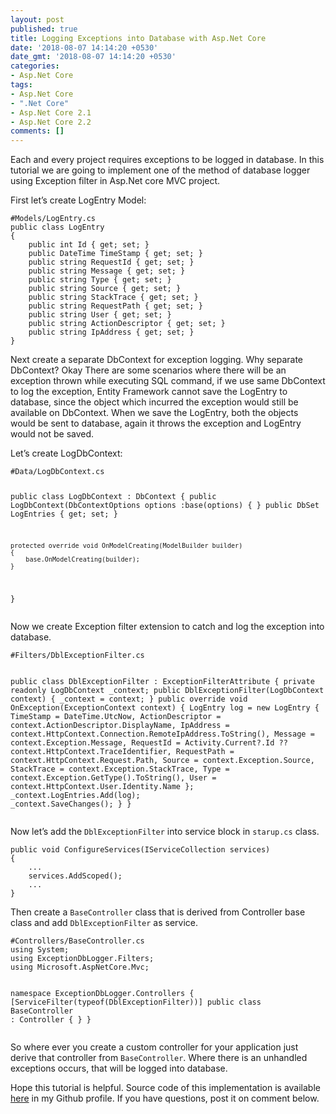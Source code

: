```yaml
---
layout: post
published: true
title: Logging Exceptions into Database with Asp.Net Core
date: '2018-08-07 14:14:20 +0530'
date_gmt: '2018-08-07 14:14:20 +0530'
categories:
- Asp.Net Core
tags:
- Asp.Net Core
- ".Net Core"
- Asp.Net Core 2.1
- Asp.Net Core 2.2
comments: []
---
```

<p><!-- wp:paragraph --></p>
<p>Each and every project requires exceptions to be logged in database. In this tutorial we are going to implement one of the method of database logger using Exception filter in Asp.Net core MVC project.</p>
<p><!-- /wp:paragraph --></p>
<p><!-- wp:paragraph --></p>
<p>First let&rsquo;s create LogEntry Model:</p>
<p><!-- /wp:paragraph --></p>
<p><!-- wp:code --></p>
<pre class="wp-block-code"><code>#Models/LogEntry.cs
public class LogEntry
{
    public int Id { get; set; }
    public DateTime TimeStamp { get; set; }
    public string RequestId { get; set; }
    public string Message { get; set; }
    public string Type { get; set; }
    public string Source { get; set; }
    public string StackTrace { get; set; }
    public string RequestPath { get; set; }
    public string User { get; set; }
    public string ActionDescriptor { get; set; }
    public string IpAddress { get; set; }
}</code></pre>
<p><!-- /wp:code --></p>
<p><!-- wp:paragraph --></p>
<p>Next create a separate DbContext for exception logging. Why separate DbContext? Okay There are some scenarios where there will be an exception thrown while executing SQL command, if we use same DbContext to log the exception, Entity Framework cannot save the LogEntry to database, since the object which incurred the exception would still be available on DbContext. When we save the LogEntry, both the objects would be sent to database, again it throws the exception and LogEntry would not be saved.</p>
<p><!-- /wp:paragraph --></p>
<p><!-- wp:paragraph --></p>
<p>Let&rsquo;s create LogDbContext:</p>
<p><!-- /wp:paragraph --></p>
<p><!-- wp:code --></p>
<pre class="wp-block-code"><code>#Data/LogDbContext.cs

public class LogDbContext : DbContext
{
    public LogDbContext(DbContextOptions options
        :base(options)
    {
    }
    public DbSet LogEntries { get; set; }

    protected override void OnModelCreating(ModelBuilder builder)
    {
        base.OnModelCreating(builder);
    }
}</code></pre>
<p><!-- /wp:code --></p>
<p><!-- wp:paragraph --></p>
<p>Now we create Exception filter extension to catch and log the exception into database.</p>
<p><!-- /wp:paragraph --></p>
<p><!-- wp:code --></p>
<pre class="wp-block-code"><code>#Filters/DblExceptionFilter.cs

public class DblExceptionFilter : ExceptionFilterAttribute
{
    private readonly LogDbContext _context;
    public DblExceptionFilter(LogDbContext context)
    {
        _context = context;
    }
    public override void OnException(ExceptionContext context)
    {
        LogEntry log = new LogEntry
        {
            TimeStamp = DateTime.UtcNow,
            ActionDescriptor = context.ActionDescriptor.DisplayName,
            IpAddress = context.HttpContext.Connection.RemoteIpAddress.ToString(),
            Message = context.Exception.Message,
            RequestId = Activity.Current?.Id ?? context.HttpContext.TraceIdentifier,
            RequestPath = context.HttpContext.Request.Path,
            Source = context.Exception.Source,
            StackTrace = context.Exception.StackTrace,
            Type = context.Exception.GetType().ToString(),
            User = context.HttpContext.User.Identity.Name
        };
        _context.LogEntries.Add(log);
        _context.SaveChanges();
    }
}</code></pre>
<p><!-- /wp:code --></p>
<p><!-- wp:paragraph --></p>
<p>Now let&rsquo;s add the <code>DblExceptionFilter</code> into service block in <code>starup.cs</code> class.</p>
<p><!-- /wp:paragraph --></p>
<p><!-- wp:code --></p>
<pre class="wp-block-code"><code>public void ConfigureServices(IServiceCollection services)
{
    ...
    services.AddScoped<DblExceptionFilter>();
    ...
}</code></pre>
<p><!-- /wp:code --></p>
<p><!-- wp:paragraph --></p>
<p>Then create a <code>BaseController</code> class that is derived from Controller base class and add <code>DblExceptionFilter</code> as service.</p>
<p><!-- /wp:paragraph --></p>
<p><!-- wp:code --></p>
<pre class="wp-block-code"><code>#Controllers/BaseController.cs
using System;
using ExceptionDbLogger.Filters;
using Microsoft.AspNetCore.Mvc;

namespace ExceptionDbLogger.Controllers
{
    &#91;ServiceFilter(typeof(DblExceptionFilter))]
    public class BaseController : Controller
    {
    }
}</code></pre>
<p><!-- /wp:code --></p>
<p><!-- wp:paragraph --></p>
<p>So where ever you create a custom controller for your application just derive that controller from <code>BaseController</code>. Where there is an unhandled exceptions occurs, that will be logged into database.</p>
<p><!-- /wp:paragraph --></p>
<p><!-- wp:paragraph --></p>
<p>Hope this tutorial is helpful. Source code of this implementation is available <a href="https://github.com/vinothvkr/ExceptionDbLogger">here</a> in my Github profile. If you have questions, post it on comment below.</p>
<p><!-- /wp:paragraph --></p>
